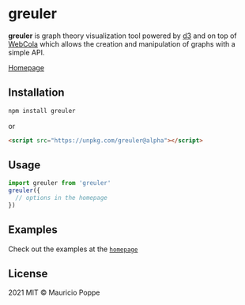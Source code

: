 # greuler 

<b>greuler</b> is graph theory visualization tool powered by <a href="http://d3js.org/">d3</a>
and on top of <a href="http://marvl.infotech.monash.edu/webcola/">WebCola</a>
which allows the creation and manipulation of graphs with a simple API.

[Homepage](http://mauriciopoppe.github.io/greuler/)

## Installation

```sh
npm install greuler
```

or

```html
<script src="https://unpkg.com/greuler@alpha"></script>
```

## Usage

```js
import greuler from 'greuler'
greuler({
  // options in the homepage
})
```

## Examples

Check out the examples at the [`homepage`](http://mauriciopoppe.github.io/greuler/)

## License

2021 MIT © Mauricio Poppe

[npm-image]: https://img.shields.io/npm/v/greuler.svg?style=flat
[npm-url]: https://npmjs.org/package/greuler
[travis-image]: https://travis-ci.org/mauriciopoppe/greuler.svg?branch=master
[travis-url]: https://travis-ci.org/mauriciopoppe/greuler
